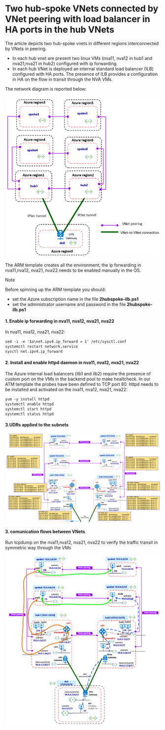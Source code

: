 <properties
pageTitle= 'ARM template to create two hub-spoke VNets connected by VNet peering'
description= "Two hub-spoke VNets connected by VNet pering with Azure load balancer in HA ports in the hub VNets"
documentationcenter: na
services=""
documentationCenter="na"
authors="fabferri"
manager=""
editor=""/>

<tags
   ms.service="configuration-Example-Azure"
   ms.devlang="na"
   ms.topic="article"
   ms.tgt_pltfrm="na"
   ms.workload="na"
   ms.date="27/07/2019"
   ms.author="fabferri" />

# Two hub-spoke VNets connected by VNet peering with load balancer in HA ports in the hub VNets
The article depicts two hub-spoke vnets in different regions interconnected by VNets in peering.
* In each hub vnet are present two linux VMs (nva11, nva12 in hub1 and nva21,nva21 in hub2) configured with ip forwarding. 
* In each hub VNet is deployed an internal standard load balancer (ILB) configured with HA ports. The presence of ILB provides a configuration in HA on the flow in transit through the NVA VMs.

The network diagram is reported below:

[![1]][1]

The ARM template creates all the environment; the ip forwarding in nva11,nva12, nva21, nva22 needs to be enabled manually in the OS.


> [!NOTE]
>
> Before spinning up the ARM template you should:
> * set the Azure subscription name in the file **2hubspoke-ilb.ps1**
> * set the administrator username and password in the file **2hubspoke-ilb.ps1**
>


#### <a name="EnableIPForwarding"></a>1. Enable ip forwarding in nva11, nva12, nva21, nva22
In nva11, nva12, nva21, nva22:

```
sed -i -e '$a\net.ipv4.ip_forward = 1' /etc/sysctl.conf
systemctl restart network.service
sysctl net.ipv4.ip_forward
```

#### <a name="EnableHTTPdaemon"></a>2. Install and enable httpd daemon in nva11, nva12, nva21, nva22
The Azure internal load balancers (ilb1 and ilb2) require the presence of custom port on the VMs in the backend pool to make healtcheck. In our ATM template the probes have been defined to TCP port 80. httpd needs to be installed and activated on the nva11, nva12, nva21, nva22:

```
yum -y install httpd
systemctl enable httpd
systemctl start httpd
systemctl status httpd
```

#### <a name="UDR"></a>3.UDRs applied to the subnets

[![3]][3]

#### <a name="installnginx"></a>3. comunication flows between VNets
Run tcpdump on the nva11,nva12, nva21, nva22 to verify the traffic transit in symmetric way through the VMs

[![4]][4]


<!--Image References-->

[1]: ./media/network-diagram-overview.png "network diagram: overview"
[2]: ./media/network-diagram.png "network diagram"
[3]: ./media/udr.png "User Defined Routes"
[4]: ./media/flows1.png "flows"

<!--Link References-->

